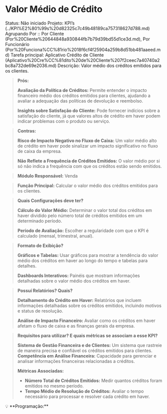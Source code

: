 # Valor Médio de Crédito

Status: Não iniciado
Projeto: KPI’s (../KPI%E2%80%99s%20d82325c7c49b48189ca757318627d788.md)
Agrupando Por :: Por Cliente (Por%20Cliente%20644848a930844fb7b79d39bd55d1ce3d.md), Por Funcionário (Por%20Funciona%CC%81rio%2018f6cf4f25904a259b8d51bb481aaeed.md)
Tarefa principal: Aplicativo Crédito de Cliente (Aplicativo%20Cre%CC%81dito%20de%20Cliente%207f2ceec7a40740a2bc8a732de69e2036.md)
Descrição: Valor médio dos créditos emitidos para os clientes.

> **Prós:**
> 
> 
> **Avaliação da Política de Créditos:** Permite entender o impacto financeiro médio dos créditos emitidos para clientes, ajudando a avaliar a adequação das políticas de devolução e reembolso.
> 
> **Insights sobre Satisfação do Cliente:** Pode fornecer indícios sobre a satisfação do cliente, já que valores altos de crédito em haver podem indicar problemas com o produto ou serviço.
> 

> **Contras:**
> 
> 
> **Risco de Impacto Negativo no Fluxo de Caixa:** Um valor médio alto de crédito em haver pode sinalizar um impacto significativo no fluxo de caixa da empresa.
> 
> **Não Reflete a Frequência de Créditos Emitidos:** O valor médio por si só não indica a frequência com que os créditos estão sendo emitidos.
> 

> **Módulo Responsável:**
Venda
> 

> **Função Principal:**
Calcular o valor médio dos créditos emitidos para os clientes.
> 

> **Quais Configurações deve ter?**
> 
> 
> **Cálculo do Valor Médio:** Determinar o valor total dos créditos em haver dividido pelo número total de créditos emitidos em um determinado período.
> 
> **Período de Avaliação:** Escolher a regularidade com que o KPI é calculado (mensal, trimestral, anual).
> 

> **Formato de Exibição?**
> 
> 
> **Gráficos e Tabelas:** Usar gráficos para mostrar a tendência do valor médio dos créditos em haver ao longo do tempo e tabelas para detalhes.
> 
> **Dashboards Interativos:** Painéis que mostram informações detalhadas sobre o valor médio dos créditos em haver.
> 

> **Possuí Relatórios? Quais?**
> 
> 
> **Detalhamento do Crédito em Haver:** Relatórios que incluem informações detalhadas sobre os créditos emitidos, incluindo motivos e status de resolução.
> 
> **Análise de Impacto Financeiro:** Avaliar como os créditos em haver afetam o fluxo de caixa e as finanças gerais da empresa.
> 

> **Requisitos para utilizar? E quais métricas se associam a esse KPI?**
> 
> 
> **Sistema de Gestão Financeira e de Clientes:** Um sistema que rastreie de maneira precisa e confiável os créditos emitidos para clientes.
> **Competência em Análise Financeira:** Capacidade para gerenciar e analisar informações financeiras relacionadas a créditos.
> 
> **Métricas Associadas:**
> 
> - **Número Total de Créditos Emitidos:** Medir quantos créditos foram emitidos no mesmo período.
> - **Tempo Médio de Resolução de Créditos:** Avaliar o tempo necessário para processar e resolver cada crédito em haver.

<aside>
💡 **Programação:**

</aside>